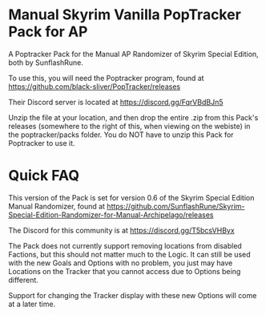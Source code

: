 # Manual Skyrim Vanilla PopTracker Pack for AP
 A Poptracker Pack for the Manual AP Randomizer of Skyrim Special Edition, both by SunflashRune.

 To use this, you will need the Poptracker program, found at https://github.com/black-sliver/PopTracker/releases

 Their Discord server is located at https://discord.gg/FqrVBdBJn5

 Unzip the file at your location, and then drop the entire .zip from this Pack's releases (somewhere to the right of this, when viewing on the webiste) in the poptracker/packs folder. You do NOT have to unzip this Pack for Poptracker to use it.

 # Quick FAQ

This version of the Pack is set for version 0.6 of the Skyrim Special Edition Manual Randomizer, found at https://github.com/SunflashRune/Skyrim-Special-Edition-Randomizer-for-Manual-Archipelago/releases

The Discord for this community is at https://discord.gg/T5bcsVHByx

The Pack does not currently support removing locations from disabled Factions, but this should not matter much to the Logic. It can still be used with the new Goals and Options with no problem, you just may have Locations on the Tracker that you cannot access due to Options being different.

Support for changing the Tracker display with these new Options will come at a later time.
